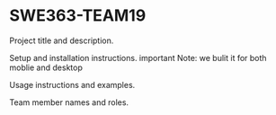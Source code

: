 # SWE363-TEAM19
Project title and description.

Setup and installation instructions.
important Note: we bulit it for both moblie and desktop  

Usage instructions and examples.

Team member names and roles.
